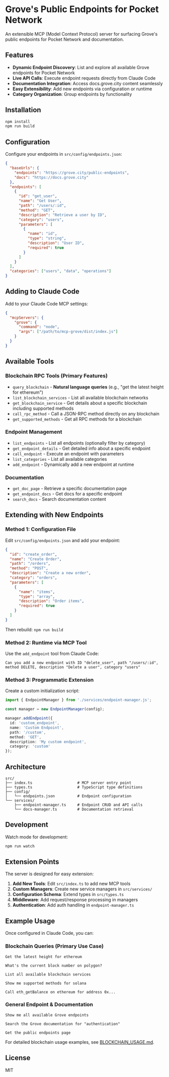# Grove's Public Endpoints for Pocket Network

An extensible MCP (Model Context Protocol) server for surfacing Grove's public endpoints for Pocket Network and documentation.

## Features

- **Dynamic Endpoint Discovery**: List and explore all available Grove endpoints for Pocket Network
- **Live API Calls**: Execute endpoint requests directly from Claude Code
- **Documentation Integration**: Access docs.grove.city content seamlessly
- **Easy Extensibility**: Add new endpoints via configuration or runtime
- **Category Organization**: Group endpoints by functionality

## Installation

```bash
npm install
npm run build
```

## Configuration

Configure your endpoints in `src/config/endpoints.json`:

```json
{
  "baseUrls": {
    "endpoints": "https://grove.city/public-endpoints",
    "docs": "https://docs.grove.city"
  },
  "endpoints": [
    {
      "id": "get_user",
      "name": "Get User",
      "path": "/users/:id",
      "method": "GET",
      "description": "Retrieve a user by ID",
      "category": "users",
      "parameters": [
        {
          "name": "id",
          "type": "string",
          "description": "User ID",
          "required": true
        }
      ]
    }
  ],
  "categories": ["users", "data", "operations"]
}
```

## Adding to Claude Code

Add to your Claude Code MCP settings:

```json
{
  "mcpServers": {
    "grove": {
      "command": "node",
      "args": ["/path/to/mcp-grove/dist/index.js"]
    }
  }
}
```

## Available Tools

### Blockchain RPC Tools (Primary Features)

- `query_blockchain` - **Natural language queries** (e.g., "get the latest height for ethereum")
- `list_blockchain_services` - List all available blockchain networks
- `get_blockchain_service` - Get details about a specific blockchain including supported methods
- `call_rpc_method` - Call a JSON-RPC method directly on any blockchain
- `get_supported_methods` - Get all RPC methods for a blockchain

### Endpoint Management

- `list_endpoints` - List all endpoints (optionally filter by category)
- `get_endpoint_details` - Get detailed info about a specific endpoint
- `call_endpoint` - Execute an endpoint with parameters
- `list_categories` - List all available categories
- `add_endpoint` - Dynamically add a new endpoint at runtime

### Documentation

- `get_doc_page` - Retrieve a specific documentation page
- `get_endpoint_docs` - Get docs for a specific endpoint
- `search_docs` - Search documentation content

## Extending with New Endpoints

### Method 1: Configuration File

Edit `src/config/endpoints.json` and add your endpoint:

```json
{
  "id": "create_order",
  "name": "Create Order",
  "path": "/orders",
  "method": "POST",
  "description": "Create a new order",
  "category": "orders",
  "parameters": [
    {
      "name": "items",
      "type": "array",
      "description": "Order items",
      "required": true
    }
  ]
}
```

Then rebuild: `npm run build`

### Method 2: Runtime via MCP Tool

Use the `add_endpoint` tool from Claude Code:

```
Can you add a new endpoint with ID "delete_user", path "/users/:id",
method DELETE, description "Delete a user", category "users"
```

### Method 3: Programmatic Extension

Create a custom initialization script:

```typescript
import { EndpointManager } from './services/endpoint-manager.js';

const manager = new EndpointManager(config);

manager.addEndpoint({
  id: 'custom_endpoint',
  name: 'Custom Endpoint',
  path: '/custom',
  method: 'GET',
  description: 'My custom endpoint',
  category: 'custom'
});
```

## Architecture

```
src/
├── index.ts                    # MCP server entry point
├── types.ts                    # TypeScript type definitions
├── config/
│   └── endpoints.json          # Endpoint configuration
└── services/
    ├── endpoint-manager.ts     # Endpoint CRUD and API calls
    └── docs-manager.ts         # Documentation retrieval
```

## Development

Watch mode for development:

```bash
npm run watch
```

## Extension Points

The server is designed for easy extension:

1. **Add New Tools**: Edit `src/index.ts` to add new MCP tools
2. **Custom Managers**: Create new service managers in `src/services/`
3. **Configuration Schema**: Extend types in `src/types.ts`
4. **Middleware**: Add request/response processing in managers
5. **Authentication**: Add auth handling in `endpoint-manager.ts`

## Example Usage

Once configured in Claude Code, you can:

### Blockchain Queries (Primary Use Case)

```
Get the latest height for ethereum

What's the current block number on polygon?

List all available blockchain services

Show me supported methods for solana

Call eth_getBalance on ethereum for address 0x...
```

### General Endpoint & Documentation

```
Show me all available Grove endpoints

Search the Grove documentation for "authentication"

Get the public endpoints page
```

For detailed blockchain usage examples, see [BLOCKCHAIN_USAGE.md](BLOCKCHAIN_USAGE.md).

## License

MIT
